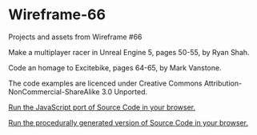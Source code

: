 # Wireframe-66
Projects and assets from Wireframe #66

Make a multiplayer racer in Unreal Engine 5, pages 50-55, by Ryan Shah.

Code an homage to Excitebike, pages 64-65, by Mark Vanstone.

The code examples are licenced under Creative Commons Attribution-NonCommercial-ShareAlike 3.0 Unported.

[Run the JavaScript port of Source Code in your browser.](https://thisarray.github.io/Wireframe-66/source-code-excitebike/exitebike.html)

[Run the procedurally generated version of Source Code in your browser.](https://thisarray.github.io/Wireframe-66/source-code-excitebike/exitebike_random.html)
